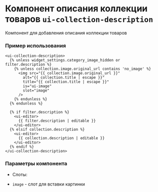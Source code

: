 # Компонент описания коллекции товаров `ui-collection-description`

Компонент для добавления описания коллекции товаров

### Пример использования
```
<ui-collection-description>
  {% unless widget_settings.category_image_hidden or filter.description %}
    {% unless collection.image.original_url contains 'no_image' %}
      <img src="{{ collection.image.original_url }}"
        alt="{{ collection.title | escape }}"
        title="{{ collection.title | escape }}"
        is="ui-image"
        slot="image"
      />
    {% endunless %}
  {% endunless %}

  {% if filter.description %}
    <ui-editor>
      {{ filter.description | editable }}
    </ui-editor>
  {% elsif collection.description %}
    <ui-editor>
      {{ collection.description | editable }}
    </ui-editor>
  {% endif %}
</ui-collection-description>
```

### Параметры компонента
 * Слоты:
  - `image` - слот для вставки картинки
